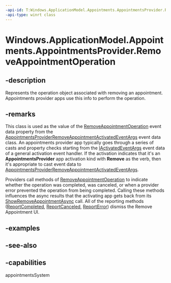 ```yaml
---
-api-id: T:Windows.ApplicationModel.Appointments.AppointmentsProvider.RemoveAppointmentOperation
-api-type: winrt class
---
```


<!-- Class syntax.
public class RemoveAppointmentOperation : Windows.ApplicationModel.Appointments.AppointmentsProvider.IRemoveAppointmentOperation
-->

# Windows.ApplicationModel.Appointments.AppointmentsProvider.RemoveAppointmentOperation

## -description
Represents the operation object associated with removing an appointment. Appointments provider apps use this info to perform the operation.

## -remarks
This class is used as the value of the [RemoveAppointmentOperation](../windows.applicationmodel.activation/appointmentsproviderremoveappointmentactivatedeventargs_removeappointmentoperation.md) event data property from the [AppointmentsProviderRemoveAppointmentActivatedEventArgs](../windows.applicationmodel.activation/appointmentsproviderremoveappointmentactivatedeventargs.md) event data class. An appointments provider app typically goes through a series of casts and property checks starting from the [IActivatedEventArgs](../windows.applicationmodel.activation/iactivatedeventargs.md) event data of a general activation event handler. If the activation indicates that it's an **AppointmentsProvider** app activation kind with **Remove** as the verb, then it's appropriate to cast event data to [AppointmentsProviderRemoveAppointmentActivatedEventArgs](../windows.applicationmodel.activation/appointmentsproviderremoveappointmentactivatedeventargs.md).

Providers call methods of [RemoveAppointmentOperation](removeappointmentoperation.md) to indicate whether the operation was completed, was canceled, or when a provider error prevented the operation from being completed. Calling these methods influences the async results that the activating app gets back from its [ShowRemoveAppointmentAsync](/uwp/api/windows.applicationmodel.appointments.appointmentmanager.showremoveappointmentasync) call. All of the reporting methods ([ReportCompleted](removeappointmentoperation_reportcompleted_1121471021.md), [ReportCanceled](removeappointmentoperation_reportcanceled_1921025216.md), [ReportError](removeappointmentoperation_reporterror_1034694985.md)) dismiss the Remove Appointment UI.

## -examples

## -see-also
## -capabilities
appointmentsSystem
